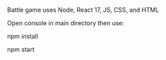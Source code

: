 Battle game uses Node, React 17, JS, CSS, and HTML

Open console in main directory then use:

  npm install
  
  npm start
